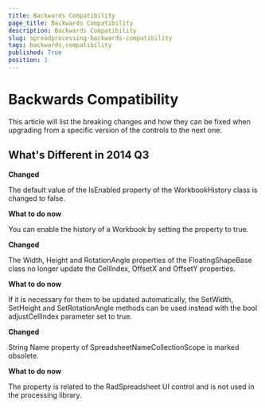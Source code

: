 ```yaml
---
title: Backwards Compatibility
page_title: Backwards Compatibility
description: Backwards Compatibility
slug: spreadprocessing-backwards-compatibility
tags: backwards,compatibility
published: True
position: 1
---
```


# Backwards Compatibility



This article will list the breaking changes and how they can be fixed when upgrading from a specific version of the controls to the next one.
      

## What's Different in 2014 Q3

__Changed__

The default value of the IsEnabled property of the WorkbookHistory class is changed to false.
        

__What to do now__

You can enable the history of a Workbook by setting the property to true.
        

__Changed__

The Width, Height and RotationAngle properties of the FloatingShapeBase class no longer update the CellIndex, OffsetX and OffsetY properties.
        

__What to do now__

If it is necessary for them to be updated automatically, the SetWidth, SetHeight and SetRotationAngle methods can be used instead with the bool adjustCellIndex parameter set to true.
        

__Changed__

String Name property of SpreadsheetNameCollectionScope is marked obsolete.
        

__What to do now__

The property is related to the RadSpreadsheet UI control and is not used in the processing library.
        
